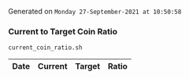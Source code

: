 Generated on `Monday 27-September-2021 at 10:50:58`

### Current to Target Coin Ratio
`current_coin_ratio.sh`

Date|Current|Target|Ratio
---|---|---|---
